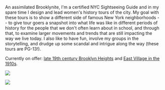---
---
An assimilated Brooklynite, I'm a certified NYC Sightseeing Guide and in my spare time I design and lead women's history tours of the city. My goal with these tours is to show a different side of famous New York neighborhoods -- to give tour goers a snapshot into what life was like in different periods of history for the people that we don't often learn about in school, and through that, to examine larger movements and trends that are still impacting the way we live today. I also like to have fun, involve my groups in the storytelling, and drudge up some scandal and intrigue along the way (these tours are PG-13!).

Currently on offer: [late 19th century Brooklyn Heights](/tours/001-brooklyn-heights) and [East Village in the 1910s](/tours/002-radical-1910s).

![](/images/20171118_120510-1.jpg)

![](/images/labor%20tour%203.jpg)